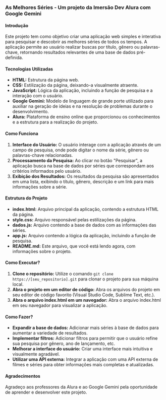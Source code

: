 ### **As Melhores Séries - Um projeto da Imersão Dev Alura com Google Gemini**

#### **Introdução**

Este projeto tem como objetivo criar uma aplicação web simples e interativa para pesquisar e descobrir as melhores séries de todos os tempos. A aplicação permite ao usuário realizar buscas por título, gênero ou palavras-chave, retornando resultados relevantes de uma base de dados pré-definida.

#### **Tecnologias Utilizadas**

* **HTML:** Estrutura da página web.
* **CSS:** Estilização da página, deixando-a visualmente atraente.
* **JavaScript:** Lógica da aplicação, incluindo a função de pesquisa e a interação com o usuário.
* **Google Gemini:** Modelo de linguagem de grande porte utilizado para auxiliar na geração de ideias e na resolução de problemas durante o desenvolvimento.
* **Alura:** Plataforma de ensino online que proporcionou os conhecimentos e a estrutura para a realização do projeto.

#### **Como Funciona**

1. **Interface do Usuário:** O usuário interage com a aplicação através de um campo de pesquisa, onde pode digitar o nome da série, gênero ou palavras-chave relacionadas.
2. **Processamento da Pesquisa:** Ao clicar no botão "Pesquisar", a aplicação busca na base de dados por séries que correspondam aos critérios informados pelo usuário.
3. **Exibição dos Resultados:** Os resultados da pesquisa são apresentados em uma lista, exibindo o título, gênero, descrição e um link para mais informações sobre a série.

#### **Estrutura do Projeto**

* **index.html:** Arquivo principal da aplicação, contendo a estrutura HTML da página.
* **style.css:** Arquivo responsável pelas estilizações da página.
* **dados.js:** Arquivo contendo a base de dados com as informações das séries.
* **app.js:** Arquivo contendo a lógica da aplicação, incluindo a função de pesquisa.
* **README.md:** Este arquivo, que você está lendo agora, com informações sobre o projeto.

#### **Como Executar?**

1. **Clone o repositório:** Utilize o comando `git clone https://[seu_repositorio].git` para clonar o projeto para sua máquina local.
2. **Abra o projeto em um editor de código:** Abra os arquivos do projeto em seu editor de código favorito (Visual Studio Code, Sublime Text, etc.).
3. **Abra o arquivo index.html em um navegador:** Abra o arquivo index.html em seu navegador para visualizar a aplicação.

#### **Como Fazer?**

* **Expandir a base de dados:** Adicionar mais séries à base de dados para aumentar a variedade de resultados.
* **Implementar filtros:** Adicionar filtros para permitir que o usuário refine sua pesquisa por gênero, ano de lançamento, etc.
* **Melhorar a interface do usuário:** Criar uma interface mais intuitiva e visualmente agradável.
* **Utilizar uma API externa:** Integrar a aplicação com uma API externa de filmes e séries para obter informações mais completas e atualizadas.

#### **Agradecimentos**

Agradeço aos professores da Alura e ao Google Gemini pela oportunidade de aprender e desenvolver este projeto.



